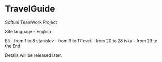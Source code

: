 # TravelGuide
Softuni TeamWork Project

Site language - English

Eli - from 1 to 8
stanislav - from 9 to 17
cvet - from 20 to 28
ivka - from 29 to the End

Details will be released later.